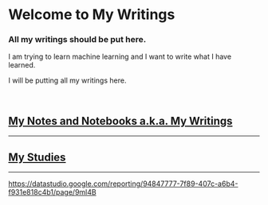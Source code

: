 # Welcome to My Writings

### All my writings should be put here.

I am trying to learn machine learning and I want to write what I have learned. 

I will be putting all my writings here.

<br>

## [My Notes and Notebooks a.k.a. My Writings](https://daddyawesome.github.io/writings/spartan/)


---
## [My Studies](https://daddyawesome.github.io/writings/certificates.html)

---

https://datastudio.google.com/reporting/94847777-7f89-407c-a6b4-f931e818c4b1/page/9ml4B


